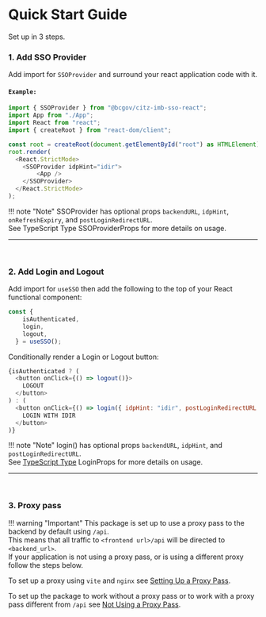 # Quick Start Guide

Set up in 3 steps.

### 1. Add SSO Provider

Add import for `SSOProvider` and surround your react application code with it.

#### `Example:`

```JavaScript
import { SSOProvider } from "@bcgov/citz-imb-sso-react";
import App from "./App";
import React from "react";
import { createRoot } from "react-dom/client";

const root = createRoot(document.getElementById("root") as HTMLElement);
root.render(
  <React.StrictMode>
    <SSOProvider idpHint="idir">
        <App />
    </SSOProvider>
  </React.StrictMode>
);
```

!!! note "Note"
    SSOProvider has optional props `backendURL`, `idpHint`, `onRefreshExpiry`, and `postLoginRedirectURL`.  
    See TypeScript Type SSOProviderProps for more details on usage.

---

<br />

### 2. Add Login and Logout

Add import for `useSSO` then add the following to the top of your React functional component:

```JavaScript
const {
    isAuthenticated,
    login,
    logout,
  } = useSSO();
```

Conditionally render a Login or Logout button:

```JavaScript
{isAuthenticated ? (
  <button onClick={() => logout()}>
    LOGOUT
  </button>
) : (
  <button onClick={() => login({ idpHint: "idir", postLoginRedirectURL: "/post-login" })}>
    LOGIN WITH IDIR
  </button>
)}
```

!!! note "Note"
    login() has optional props `backendURL`, `idpHint`, and `postLoginRedirectURL`.  
    See [TypeScript Type](../using-the-package/typescript-types.md) LoginProps for more details on usage.

---

<br />

### 3. Proxy pass

!!! warning "Important"
    This package is set up to use a proxy pass to the backend by default using `/api`.  
    This means that all traffic to `<frontend url>/api` will be directed to `<backend_url>`.  
    If your application is not using a proxy pass, or is using a different proxy follow the steps below.

To set up a proxy using `vite` and `nginx` see [Setting Up a Proxy Pass](./proxy-pass/setting-up-a-proxy-pass.md).

To set up the package to work without a proxy pass or to work with a proxy pass different from `/api` see [Not Using a Proxy Pass](../getting-started/proxy-pass/not-using-a-proxy-pass.md).

